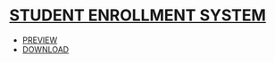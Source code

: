 # [STUDENT ENROLLMENT SYSTEM](https://github.com/Tahsin000/STUDENT-ENROLLMENT-SYSTEM)
- [PREVIEW](https://tahsin000.github.io/STUDENT-ENROLLMENT-SYSTEM/Demo/video.html)
- [DOWNLOAD](https://github.com/Tahsin000/STUDENT-ENROLLMENT-SYSTEM/blob/main/enrol.rar?raw=true)
